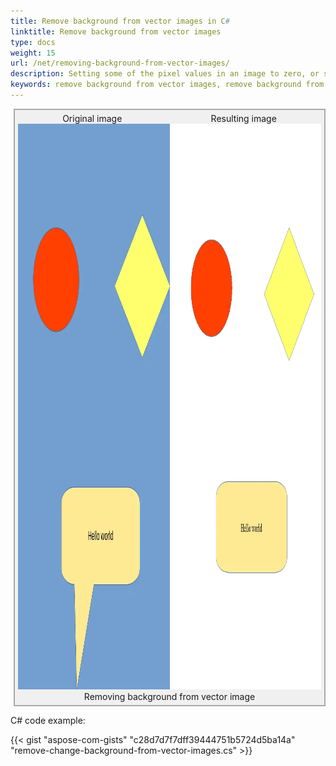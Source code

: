 ```yaml
---
title: Remove background from vector images in C#
linktitle: Remove background from vector images
type: docs
weight: 15
url: /net/removing-background-from-vector-images/
description: Setting some of the pixel values in an image to zero, or some other “background” value is known as Masking. C# Image Processing Library supports the following types of masking.
keywords: remove background from vector images, remove background from EMF, remove background from SVG, remove background from WMF, remove background from CDR
---
```


<style>
   .frame {
    border: 2px solid darkgray;
    padding: 5px;
    margin: 10px 0 5px 5px;
    background: #f0f0f0;
    align-items: center;
   }
   .container {
    display: flex;
    flex-direction: row;
    align-items: center;
    justify-content: space-around;
   }
    .frame figcaption {
    margin: 0 auto;
    display: flex;
    flex-direction: row;
    justify-content: center;
   }
</style>

<figure class="frame">
<div class="container">
    <div>
        <figcaption>Original image</figcaption>
    </div>
    <div>
        <figcaption>Resulting image</figcaption>
    </div>
</div>
<div class="container">
    <div>
        <img src="./test-with-background.odg.webp" alt="Vector ODG image with background" width="640" height="905"/>
    </div>
    <div>
        <img src="./test-removed-background.odg.webp" alt="Removed background from ODG vector image" width="640" height="905"/>
    </div>
</div>
<figcaption>Removing background from vector image</figcaption>
</figure>

C# code example:

{{< gist "aspose-com-gists" "c28d7d7f7dff39444751b5724d5ba14a" "remove-change-background-from-vector-images.cs" >}}
